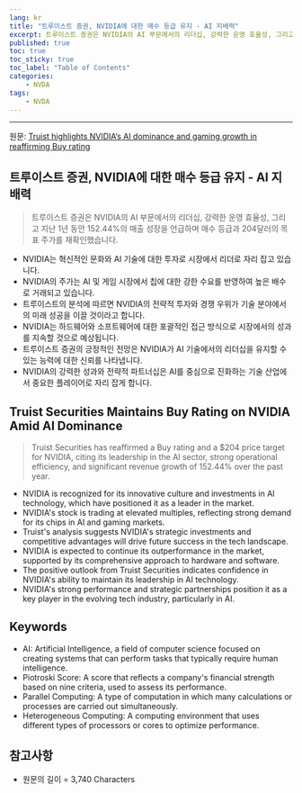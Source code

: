 ```yaml
---
lang: kr
title: "트루이스트 증권, NVIDIA에 대한 매수 등급 유지 - AI 지배력"
excerpt: 트루이스트 증권은 NVIDIA의 AI 부문에서의 리더십, 강력한 운영 효율성, 그리고 지난 1년 동안 152.44%의 매출 성장을 언급하며 매수 등급과 204달러의 목표 주가를 재확인했습니다.
published: true
toc: true
toc_sticky: true
toc_label: "Table of Contents"
categories:
    - NVDA
tags:
    - NVDA
---
```


---

  원문: [Truist highlights NVIDIA’s AI dominance and gaming growth in reaffirming Buy rating](https://www.investing.com/news/analyst-ratings/truist-highlights-nvidias-ai-dominance-and-gaming-growth-in-reaffirming-buy-rating-93CH-3807331)

## 트루이스트 증권, NVIDIA에 대한 매수 등급 유지 - AI 지배력

> 트루이스트 증권은 NVIDIA의 AI 부문에서의 리더십, 강력한 운영 효율성, 그리고 지난 1년 동안 152.44%의 매출 성장을 언급하며 매수 등급과 204달러의 목표 주가를 재확인했습니다.


- NVIDIA는 혁신적인 문화와 AI 기술에 대한 투자로 시장에서 리더로 자리 잡고 있습니다.
- NVIDIA의 주가는 AI 및 게임 시장에서 칩에 대한 강한 수요를 반영하여 높은 배수로 거래되고 있습니다.
- 트루이스트의 분석에 따르면 NVIDIA의 전략적 투자와 경쟁 우위가 기술 분야에서의 미래 성공을 이끌 것이라고 합니다.
- NVIDIA는 하드웨어와 소프트웨어에 대한 포괄적인 접근 방식으로 시장에서의 성과를 지속할 것으로 예상됩니다.
- 트루이스트 증권의 긍정적인 전망은 NVIDIA가 AI 기술에서의 리더십을 유지할 수 있는 능력에 대한 신뢰를 나타냅니다.
- NVIDIA의 강력한 성과와 전략적 파트너십은 AI를 중심으로 진화하는 기술 산업에서 중요한 플레이어로 자리 잡게 합니다.

## Truist Securities Maintains Buy Rating on NVIDIA Amid AI Dominance

> Truist Securities has reaffirmed a Buy rating and a $204 price target for NVIDIA, citing its leadership in the AI sector, strong operational efficiency, and significant revenue growth of 152.44% over the past year.


- NVIDIA is recognized for its innovative culture and investments in AI technology, which have positioned it as a leader in the market.
- NVIDIA's stock is trading at elevated multiples, reflecting strong demand for its chips in AI and gaming markets.
- Truist's analysis suggests NVIDIA's strategic investments and competitive advantages will drive future success in the tech landscape.
- NVIDIA is expected to continue its outperformance in the market, supported by its comprehensive approach to hardware and software.
- The positive outlook from Truist Securities indicates confidence in NVIDIA's ability to maintain its leadership in AI technology.
- NVIDIA's strong performance and strategic partnerships position it as a key player in the evolving tech industry, particularly in AI.

## Keywords

- AI: Artificial Intelligence, a field of computer science focused on creating systems that can perform tasks that typically require human intelligence.
- Piotroski Score: A score that reflects a company's financial strength based on nine criteria, used to assess its performance.
- Parallel Computing: A type of computation in which many calculations or processes are carried out simultaneously.
- Heterogeneous Computing: A computing environment that uses different types of processors or cores to optimize performance.

## 참고사항

- 원문의 길이 = 3,740 Characters

